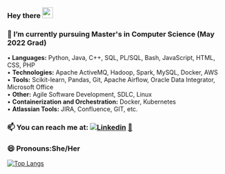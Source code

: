 ### Hey there <img src="https://media.giphy.com/media/hvRJCLFzcasrR4ia7z/giphy.gif" width="25px">
### 🔭 I’m currently pursuing Master's in Computer Science (May 2022 Grad)
•<B> Languages:</B>  Python, Java, C++, SQL, PL/SQL, Bash, JavaScript, HTML, CSS, PHP <BR/>
 • <B>Technologies:</B> Apache ActiveMQ, Hadoop, Spark, MySQL, Docker, AWS<BR/>
• <B>Tools:</B> Scikit-learn, Pandas, Git, Apache Airflow, Oracle Data Integrator, Microsoft Office<BR/>
 • <B>Other:</B> Agile Software Development, SDLC, Linux<BR/>
 • <B>Containerization and Orchestration:</B> Docker, Kubernetes<BR/>
 • <B> Atlassian Tools:</B> JIRA, Confluence, GIT, etc.<BR/>
### 📫 You can reach me at: [![Linkedin](https://i.stack.imgur.com/gVE0j.png)](https://www.linkedin.com/in/kavithakannanunny/) [ 📧](mailto:kavitha.kannanunny@gmail.com)
### 😄 Pronouns:She/Her
[![Top Langs](https://github-readme-stats.vercel.app/api/top-langs/?username=kavihat&layout=compact)](https://github.com/anuraghazra/github-readme-stats)
<!--
